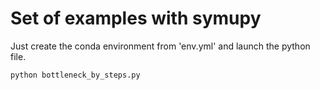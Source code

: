 # Set of examples with symupy

Just create the conda environment from 'env.yml' and launch the python file. 

```
python bottleneck_by_steps.py
```
